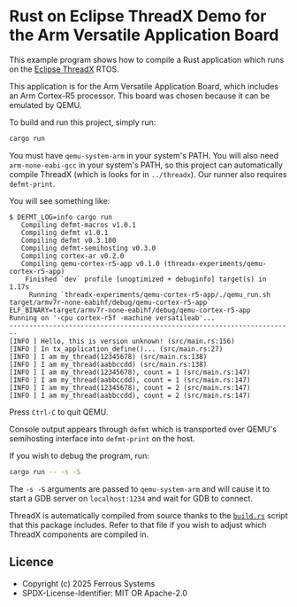 # Rust on Eclipse ThreadX Demo for the Arm Versatile Application Board

This example program shows how to compile a Rust application which runs on the [Eclipse
ThreadX](https://projects.eclipse.org/projects/iot.threadx) RTOS.

This application is for the Arm Versatile Application Board, which includes an
Arm Cortex-R5 processor. This board was chosen because it can be emulated by
QEMU.

To build and run this project, simply run:

```bash
cargo run
```

You must have `qemu-system-arm` in your system's PATH. You will also need
`arm-none-eabi-gcc` in your system's PATH, so this project can automatically
compile ThreadX (which is looks for in `../threadx`). Our runner also requires `defmt-print`.

You will see something like:

```console
$ DEFMT_LOG=info cargo run
   Compiling defmt-macros v1.0.1
   Compiling defmt v1.0.1
   Compiling defmt v0.3.100
   Compiling defmt-semihosting v0.3.0
   Compiling cortex-ar v0.2.0
   Compiling qemu-cortex-r5-app v0.1.0 (threadx-experiments/qemu-cortex-r5-app)
    Finished `dev` profile [unoptimized + debuginfo] target(s) in 1.17s
     Running `threadx-experiments/qemu-cortex-r5-app/./qemu_run.sh target/armv7r-none-eabihf/debug/qemu-cortex-r5-app`
ELF_BINARY=target/armv7r-none-eabihf/debug/qemu-cortex-r5-app
Running on '-cpu cortex-r5f -machine versatileab'...
------------------------------------------------------------------------
[INFO ] Hello, this is version unknown! (src/main.rs:156)
[INFO ] In tx_application_define()... (src/main.rs:27)
[INFO ] I am my_thread(12345678) (src/main.rs:138)
[INFO ] I am my_thread(aabbccdd) (src/main.rs:138)
[INFO ] I am my_thread(12345678), count = 1 (src/main.rs:147)
[INFO ] I am my_thread(aabbccdd), count = 1 (src/main.rs:147)
[INFO ] I am my_thread(12345678), count = 2 (src/main.rs:147)
[INFO ] I am my_thread(aabbccdd), count = 2 (src/main.rs:147)
```

Press `Ctrl-C` to quit QEMU.

Console output appears through `defmt` which is transported over QEMU's
semihosting interface into `defmt-print` on the host.

If you wish to debug the program, run:

```bash
cargo run -- -s -S
```

The `-s -S` arguments are passed to `qemu-system-arm` and will cause it to
start a GDB server on `localhost:1234` and wait for GDB to connect.

ThreadX is automatically compiled from source thanks to the
[`build.rs`](./build.rs) script that this package includes. Refer to that file
if you wish to adjust which ThreadX components are compiled in.

## Licence

* Copyright (c) 2025 Ferrous Systems
* SPDX-License-Identifier: MIT OR Apache-2.0
